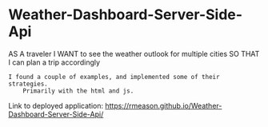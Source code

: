 # Weather-Dashboard-Server-Side-Api

AS A traveler
I WANT to see the weather outlook for multiple cities
SO THAT I can plan a trip accordingly


    I found a couple of examples, and implemented some of their strategies.
        Primarily with the html and js.










Link to deployed application:
https://rmeason.github.io/Weather-Dashboard-Server-Side-Api/